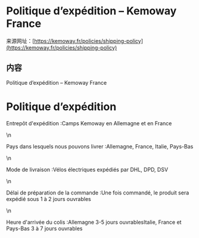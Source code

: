 # Politique d’expédition – Kemoway France

来源网址：[https://kemoway.fr/policies/shipping-policy](https://kemoway.fr/policies/shipping-policy)

## 内容

<link rel="stylesheet" href="/kmy/assets/css/markdown.css">

Politique d’expédition – Kemoway France

# Politique d’expédition

Entrepôt d'expédition :Camps Kemoway en Allemagne et en France

\n

Pays dans lesquels nous pouvons livrer :Allemagne, France, Italie, Pays-Bas

\n

Mode de livraison :Vélos électriques expédiés par DHL, DPD, DSV

\n

Délai de préparation de la commande :Une fois commandé, le produit sera expédié sous 1 à 2 jours ouvrables

\n

Heure d'arrivée du colis :Allemagne 3-5 jours ouvrablesItalie, France et Pays-Bas 3 à 7 jours ouvrables
